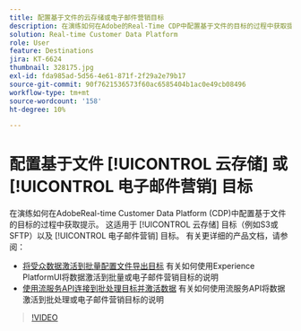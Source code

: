 ```yaml
---
title: 配置基于文件的云存储或电子邮件营销目标
description: 在演练如何在Adobe的Real-Time CDP中配置基于文件的目标的过程中获取提示。 这适用于云存储目标（例如S3或SFTP）以及电子邮件营销目标。
solution: Real-time Customer Data Platform
role: User
feature: Destinations
jira: KT-6624
thumbnail: 328175.jpg
exl-id: fda985ad-5d56-4e61-871f-2f29a2e79b17
source-git-commit: 90f7621536573f60ac6585404b1ac0e49cb08496
workflow-type: tm+mt
source-wordcount: '158'
ht-degree: 10%

---
```


# 配置基于文件 [!UICONTROL 云存储] 或 [!UICONTROL 电子邮件营销] 目标

在演练如何在AdobeReal-time Customer Data Platform (CDP)中配置基于文件的目标的过程中获取提示。 这适用于 [!UICONTROL 云存储] 目标（例如S3或SFTP）以及 [!UICONTROL 电子邮件营销] 目标。 有关更详细的产品文档，请参阅：

* [将受众数据激活到批量配置文件导出目标](https://experienceleague.adobe.com/docs/experience-platform/destinations/ui/activate/activate-batch-profile-destinations.html) 有关如何使用Experience PlatformUI将数据激活到批量或电子邮件营销目标的说明
* [使用流服务API连接到批处理目标并激活数据](https://experienceleague.adobe.com/docs/experience-platform/destinations/api/connect-activate-batch-destinations.html) 有关如何使用流服务API将数据激活到批处理或电子邮件营销目标的说明

>[!VIDEO](https://video.tv.adobe.com/v/328175/?quality=12&learn=on)
